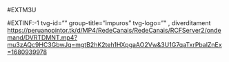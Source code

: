 #EXTM3U

#EXTINF:-1 tvg-id=”” group-title=”impuros” tvg-logo=”" , diverditament https://peruanopintor.tk/d/MP4/RedeCanais/RedeCanais/RCFServer2/ondemand/DVRTDMNT.mp4?mu3zAQc9HC3GbwJq=mgtB2hK2teh1HXpgaAO2Vw&3U1G7qaTxrPbalZnEx=1680939978




































 




